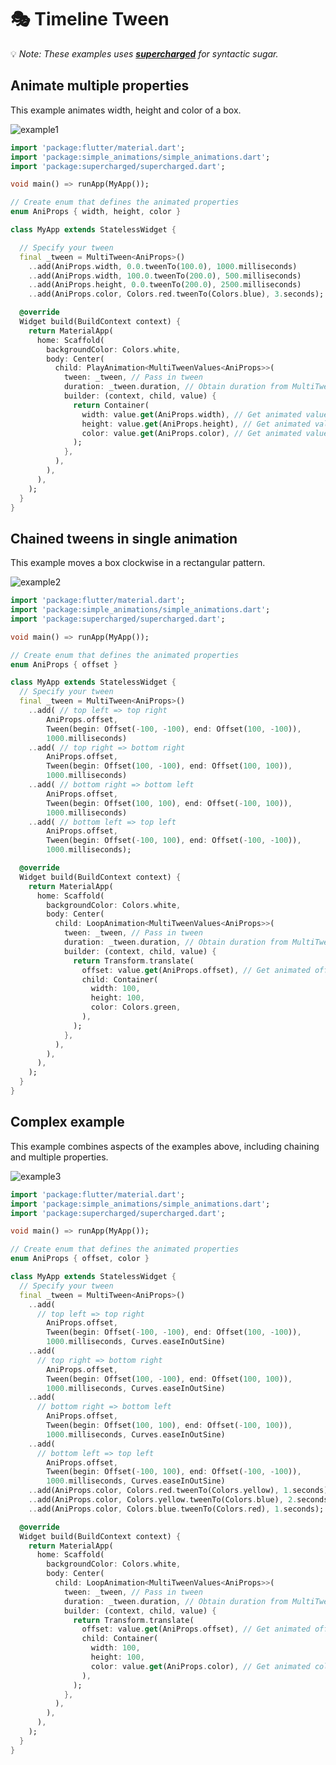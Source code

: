 

# 🎭 Timeline Tween

💡 *Note: These examples uses **[supercharged](https://pub.dev/packages/supercharged)** for syntactic sugar.*

## Animate multiple properties

This example animates width, height and color of a box.

![example1](https://raw.githubusercontent.com/felixblaschke/simple_animations_documentation_assets/master/sa_multi_tween/v1/multitween-example-1.gif)

```dart
import 'package:flutter/material.dart';
import 'package:simple_animations/simple_animations.dart';
import 'package:supercharged/supercharged.dart';

void main() => runApp(MyApp());

// Create enum that defines the animated properties
enum AniProps { width, height, color }

class MyApp extends StatelessWidget {

  // Specify your tween
  final _tween = MultiTween<AniProps>()
    ..add(AniProps.width, 0.0.tweenTo(100.0), 1000.milliseconds)
    ..add(AniProps.width, 100.0.tweenTo(200.0), 500.milliseconds)
    ..add(AniProps.height, 0.0.tweenTo(200.0), 2500.milliseconds)
    ..add(AniProps.color, Colors.red.tweenTo(Colors.blue), 3.seconds);

  @override
  Widget build(BuildContext context) {
    return MaterialApp(
      home: Scaffold(
        backgroundColor: Colors.white,
        body: Center(
          child: PlayAnimation<MultiTweenValues<AniProps>>(
            tween: _tween, // Pass in tween
            duration: _tween.duration, // Obtain duration from MultiTween
            builder: (context, child, value) {
              return Container(
                width: value.get(AniProps.width), // Get animated value for width
                height: value.get(AniProps.height), // Get animated value for height
                color: value.get(AniProps.color), // Get animated value for color
              );
            },
          ),
        ),
      ),
    );
  }
}

```




## Chained tweens in single animation

This example moves a box clockwise in a rectangular pattern.

![example2](https://raw.githubusercontent.com/felixblaschke/simple_animations_documentation_assets/master/sa_multi_tween/v1/multitween-example-2.gif)

```dart
import 'package:flutter/material.dart';
import 'package:simple_animations/simple_animations.dart';
import 'package:supercharged/supercharged.dart';

void main() => runApp(MyApp());

// Create enum that defines the animated properties
enum AniProps { offset }

class MyApp extends StatelessWidget {
  // Specify your tween
  final _tween = MultiTween<AniProps>()
    ..add( // top left => top right
        AniProps.offset,
        Tween(begin: Offset(-100, -100), end: Offset(100, -100)),
        1000.milliseconds)
    ..add( // top right => bottom right
        AniProps.offset,
        Tween(begin: Offset(100, -100), end: Offset(100, 100)),
        1000.milliseconds)
    ..add( // bottom right => bottom left
        AniProps.offset,
        Tween(begin: Offset(100, 100), end: Offset(-100, 100)),
        1000.milliseconds)
    ..add( // bottom left => top left
        AniProps.offset,
        Tween(begin: Offset(-100, 100), end: Offset(-100, -100)),
        1000.milliseconds);

  @override
  Widget build(BuildContext context) {
    return MaterialApp(
      home: Scaffold(
        backgroundColor: Colors.white,
        body: Center(
          child: LoopAnimation<MultiTweenValues<AniProps>>(
            tween: _tween, // Pass in tween
            duration: _tween.duration, // Obtain duration from MultiTween
            builder: (context, child, value) {
              return Transform.translate(
                offset: value.get(AniProps.offset), // Get animated offset
                child: Container(
                  width: 100,
                  height: 100,
                  color: Colors.green,
                ),
              );
            },
          ),
        ),
      ),
    );
  }
}

```




## Complex example

This example combines aspects of the examples above, including chaining and multiple properties.

![example3](https://raw.githubusercontent.com/felixblaschke/simple_animations_documentation_assets/master/sa_multi_tween/v1/multitween-example-3.gif)

```dart
import 'package:flutter/material.dart';
import 'package:simple_animations/simple_animations.dart';
import 'package:supercharged/supercharged.dart';

void main() => runApp(MyApp());

// Create enum that defines the animated properties
enum AniProps { offset, color }

class MyApp extends StatelessWidget {
  // Specify your tween
  final _tween = MultiTween<AniProps>()
    ..add(
      // top left => top right
        AniProps.offset,
        Tween(begin: Offset(-100, -100), end: Offset(100, -100)),
        1000.milliseconds, Curves.easeInOutSine)
    ..add(
      // top right => bottom right
        AniProps.offset,
        Tween(begin: Offset(100, -100), end: Offset(100, 100)),
        1000.milliseconds, Curves.easeInOutSine)
    ..add(
      // bottom right => bottom left
        AniProps.offset,
        Tween(begin: Offset(100, 100), end: Offset(-100, 100)),
        1000.milliseconds, Curves.easeInOutSine)
    ..add(
      // bottom left => top left
        AniProps.offset,
        Tween(begin: Offset(-100, 100), end: Offset(-100, -100)),
        1000.milliseconds, Curves.easeInOutSine)
    ..add(AniProps.color, Colors.red.tweenTo(Colors.yellow), 1.seconds)
    ..add(AniProps.color, Colors.yellow.tweenTo(Colors.blue), 2.seconds)
    ..add(AniProps.color, Colors.blue.tweenTo(Colors.red), 1.seconds);

  @override
  Widget build(BuildContext context) {
    return MaterialApp(
      home: Scaffold(
        backgroundColor: Colors.white,
        body: Center(
          child: LoopAnimation<MultiTweenValues<AniProps>>(
            tween: _tween, // Pass in tween
            duration: _tween.duration, // Obtain duration from MultiTween
            builder: (context, child, value) {
              return Transform.translate(
                offset: value.get(AniProps.offset), // Get animated offset
                child: Container(
                  width: 100,
                  height: 100,
                  color: value.get(AniProps.color), // Get animated color
                ),
              );
            },
          ),
        ),
      ),
    );
  }
}

```

